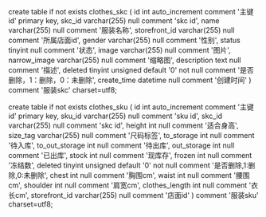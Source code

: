 create table if not exists clothes_skc
(
  id int auto_increment comment '主键id'
    primary key,
  skc_id varchar(255) null comment 'skc id',
  name varchar(255) null comment '服装名称',
  storefront_id varchar(255) null comment '所属店面id',
  gender varchar(255) null comment '性别',
  status tinyint null comment '状态',
  image varchar(255) null comment '图片',
  narrow_image varchar(255) null comment '缩略图',
  description text null comment '描述',
  deleted tinyint unsigned default '0' not null comment '是否删除，1：删除，0：未删除',
  create_time datetime null comment '创建时间'
)
comment '服装skc' charset=utf8;



create table if not exists clothes_sku
(
  id int auto_increment comment '主键id'
    primary key,
  sku_id varchar(255) null comment 'sku id',
  skc_id varchar(255) null comment 'skc id',
  height int null comment '适合身高',
  size_tag varchar(255) null comment '尺码标签',
  to_storage int null comment '待入库',
  to_out_storage int null comment '待出库',
  out_storage int null comment '已出库',
  stock int null comment '现库存',
  frozen int null comment '冻结数',
  deleted tinyint unsigned default '0' not null comment '是否删除,1:删除,0:未删除',
  chest int null comment '胸围cm',
  waist int null comment '腰围cm',
  shoulder int null comment '肩宽cm',
  clothes_length int null comment '衣长cm',
  storefront_id varchar(255) null comment '店面id'
)
comment '服装sku' charset=utf8;